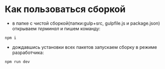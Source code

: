 # Как пользоваться сборкой

- в папке с чистой сборкой(папки:gulp+src, gulpfile.js и package.json) открываем *терминал* и пишем команду:
```
npm i
```

- дождавшись установки всех пакетов запускаем сборку в режиме разработчика:
```
npm run dev
```
